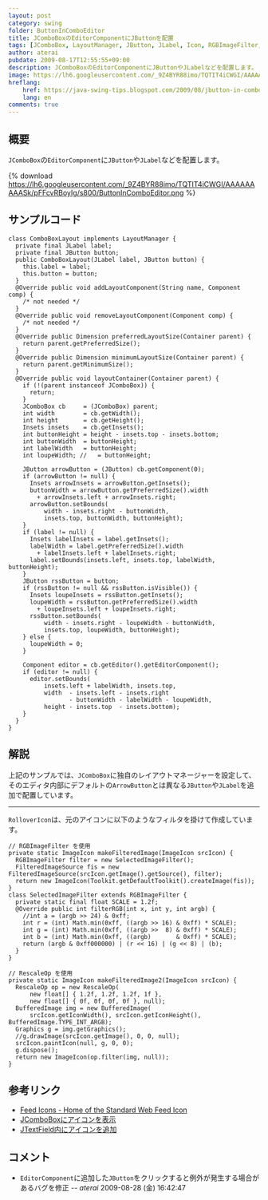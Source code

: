 ```yaml
---
layout: post
category: swing
folder: ButtonInComboEditor
title: JComboBoxのEditorComponentにJButtonを配置
tags: [JComboBox, LayoutManager, JButton, JLabel, Icon, RGBImageFilter, RescaleOp]
author: aterai
pubdate: 2009-08-17T12:55:55+09:00
description: JComboBoxのEditorComponentにJButtonやJLabelなどを配置します。
image: https://lh6.googleusercontent.com/_9Z4BYR88imo/TQTIT4iCWGI/AAAAAAAAASk/pFFcvRBoyIg/s800/ButtonInComboEditor.png
hreflang:
    href: https://java-swing-tips.blogspot.com/2009/08/jbutton-in-comboeditor.html
    lang: en
comments: true
---
```

## 概要
`JComboBox`の`EditorComponent`に`JButton`や`JLabel`などを配置します。

{% download https://lh6.googleusercontent.com/_9Z4BYR88imo/TQTIT4iCWGI/AAAAAAAAASk/pFFcvRBoyIg/s800/ButtonInComboEditor.png %}

## サンプルコード
<pre class="prettyprint"><code>class ComboBoxLayout implements LayoutManager {
  private final JLabel label;
  private final JButton button;
  public ComboBoxLayout(JLabel label, JButton button) {
    this.label = label;
    this.button = button;
  }
  @Override public void addLayoutComponent(String name, Component comp) {
    /* not needed */
  }
  @Override public void removeLayoutComponent(Component comp) {
    /* not needed */
  }
  @Override public Dimension preferredLayoutSize(Container parent) {
    return parent.getPreferredSize();
  }
  @Override public Dimension minimumLayoutSize(Container parent) {
    return parent.getMinimumSize();
  }
  @Override public void layoutContainer(Container parent) {
    if (!(parent instanceof JComboBox)) {
      return;
    }
    JComboBox cb     = (JComboBox) parent;
    int width        = cb.getWidth();
    int height       = cb.getHeight();
    Insets insets    = cb.getInsets();
    int buttonHeight = height - insets.top - insets.bottom;
    int buttonWidth  = buttonHeight;
    int labelWidth   = buttonHeight;
    int loupeWidth; //   = buttonHeight;

    JButton arrowButton = (JButton) cb.getComponent(0);
    if (arrowButton != null) {
      Insets arrowInsets = arrowButton.getInsets();
      buttonWidth = arrowButton.getPreferredSize().width
        + arrowInsets.left + arrowInsets.right;
      arrowButton.setBounds(
          width - insets.right - buttonWidth,
          insets.top, buttonWidth, buttonHeight);
    }
    if (label != null) {
      Insets labelInsets = label.getInsets();
      labelWidth = label.getPreferredSize().width
        + labelInsets.left + labelInsets.right;
      label.setBounds(insets.left, insets.top, labelWidth, buttonHeight);
    }
    JButton rssButton = button;
    if (rssButton != null &amp;&amp; rssButton.isVisible()) {
      Insets loupeInsets = rssButton.getInsets();
      loupeWidth = rssButton.getPreferredSize().width
        + loupeInsets.left + loupeInsets.right;
      rssButton.setBounds(
          width - insets.right - loupeWidth - buttonWidth,
          insets.top, loupeWidth, buttonHeight);
    } else {
      loupeWidth = 0;
    }

    Component editor = cb.getEditor().getEditorComponent();
    if (editor != null) {
      editor.setBounds(
          insets.left + labelWidth, insets.top,
          width  - insets.left - insets.right
                 - buttonWidth - labelWidth - loupeWidth,
          height - insets.top  - insets.bottom);
    }
  }
}
</code></pre>

## 解説
上記のサンプルでは、`JComboBox`に独自のレイアウトマネージャーを設定して、そのエディタ内部にデフォルトの`ArrowButton`とは異なる`JButton`や`JLabel`を追加で配置しています。

- - - -
`RolloverIcon`は、元のアイコンに以下のようなフィルタを掛けて作成しています。

<pre class="prettyprint"><code>// RGBImageFilter を使用
private static ImageIcon makeFilteredImage(ImageIcon srcIcon) {
  RGBImageFilter filter = new SelectedImageFilter();
  FilteredImageSource fis = new FilteredImageSource(srcIcon.getImage().getSource(), filter);
  return new ImageIcon(Toolkit.getDefaultToolkit().createImage(fis));
}
class SelectedImageFilter extends RGBImageFilter {
  private static final float SCALE = 1.2f;
  @Override public int filterRGB(int x, int y, int argb) {
    //int a = (argb &gt;&gt; 24) &amp; 0xff;
    int r = (int) Math.min(0xff, ((argb &gt;&gt; 16) &amp; 0xff) * SCALE);
    int g = (int) Math.min(0xff, ((argb &gt;&gt;  8) &amp; 0xff) * SCALE);
    int b = (int) Math.min(0xff, ((argb)       &amp; 0xff) * SCALE);
    return (argb &amp; 0xff000000) | (r &lt;&lt; 16) | (g &lt;&lt; 8) | (b);
  }
}

// RescaleOp を使用
private static ImageIcon makeFilteredImage2(ImageIcon srcIcon) {
  RescaleOp op = new RescaleOp(
      new float[] { 1.2f, 1.2f, 1.2f, 1f },
      new float[] { 0f, 0f, 0f, 0f }, null);
  BufferedImage img = new BufferedImage(
      srcIcon.getIconWidth(), srcIcon.getIconHeight(), BufferedImage.TYPE_INT_ARGB);
  Graphics g = img.getGraphics();
  //g.drawImage(srcIcon.getImage(), 0, 0, null);
  srcIcon.paintIcon(null, g, 0, 0);
  g.dispose();
  return new ImageIcon(op.filter(img, null));
}
</code></pre>

## 参考リンク
- [Feed Icons - Home of the Standard Web Feed Icon](http://feedicons.com/)
- [JComboBoxにアイコンを表示](https://ateraimemo.com/Swing/IconComboBox.html)
- [JTextField内にアイコンを追加](https://ateraimemo.com/Swing/IconTextField.html)

<!-- dummy comment line for breaking list -->

## コメント
- `EditorComponent`に追加した`JButton`をクリックすると例外が発生する場合があるバグを修正 -- *aterai* 2009-08-28 (金) 16:42:47

<!-- dummy comment line for breaking list -->
